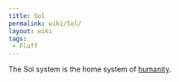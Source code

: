 ```yaml
---
title: Sol
permalink: wiki/Sol/
layout: wiki
tags:
 - Fluff
---
```


The Sol system is the home system of [humanity](human "wikilink").

